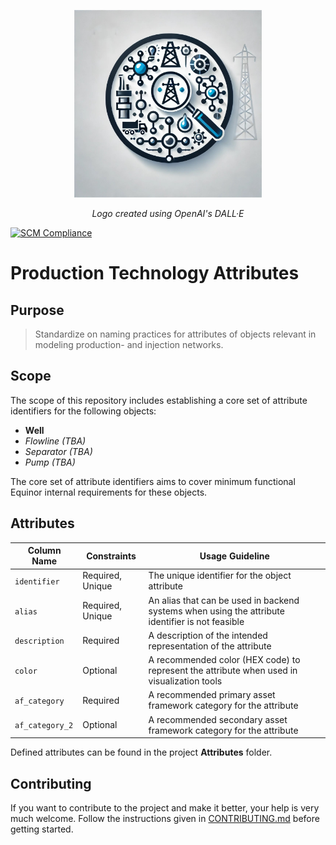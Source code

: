 <p align="center">
<img src="resources/images/logo.jpg" title="ProdTech Attributes" height="300"/>
</p>
<p align="center"><i>Logo created using OpenAI's DALL·E</i></p>

[![SCM Compliance](https://scm-compliance-api.radix.equinor.com/repos/equinor/4c903977-52bb-4275-b702-4da3efd24716/badge)](https://developer.equinor.com/governance/scm-policy/)

# Production Technology Attributes


## Purpose
> Standardize on naming practices for attributes of objects relevant in modeling production- and injection networks.

## Scope
The scope of this repository includes establishing a core set of attribute identifiers for the following objects:
* **Well**
* *Flowline (TBA)*
* *Separator (TBA)*
* *Pump (TBA)*

The core set of attribute identifiers aims to cover minimum functional Equinor internal requirements for these objects.

## Attributes
| Column Name     | Constraints      |  Usage Guideline |
|-----------------|------------------|------------------|
| `identifier`    | Required, Unique | The unique identifier for the object attribute |
| `alias`         | Required, Unique |An alias that can be used in backend systems when using the attribute identifier is not feasible |
| `description`   | Required         |A description of the intended representation of the attribute |
| `color`         | Optional         |A recommended color (HEX code) to represent the attribute when used in visualization tools |
| `af_category`   | Required         |A recommended primary asset framework category for the attribute |
| `af_category_2` | Optional         |A recommended secondary asset framework category for the attribute |

Defined attributes can be found in the project **Attributes** folder.

## Contributing
If you want to contribute to the project and make it better, your help
is very much welcome. Follow the instructions given in [CONTRIBUTING.md](CONTRIBUTING.md) before getting started.
